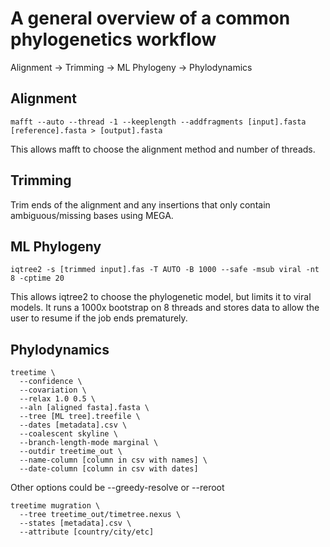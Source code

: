 # A general overview of a common phylogenetics workflow

Alignment -> Trimming -> ML Phylogeny -> Phylodynamics

## Alignment

```{shell}
mafft --auto --thread -1 --keeplength --addfragments [input].fasta [reference].fasta > [output].fasta
```

This allows mafft to choose the alignment method and number of threads.

## Trimming

Trim ends of the alignment and any insertions that only contain ambiguous/missing bases using MEGA.

## ML Phylogeny

```{shell}
iqtree2 -s [trimmed input].fas -T AUTO -B 1000 --safe -msub viral -nt 8 -cptime 20
```

This allows iqtree2 to choose the phylogenetic model, but limits it to viral models. It runs a 1000x bootstrap on 8 threads and stores data to allow the user to resume if the job ends prematurely.

## Phylodynamics

```{shell}
treetime \
  --confidence \
  --covariation \
  --relax 1.0 0.5 \
  --aln [aligned fasta].fasta \
  --tree [ML tree].treefile \
  --dates [metadata].csv \
  --coalescent skyline \
  --branch-length-mode marginal \
  --outdir treetime_out \
  --name-column [column in csv with names] \
  --date-column [column in csv with dates]
```

Other options could be --greedy-resolve or --reroot

```{shell}
treetime mugration \
  --tree treetime_out/timetree.nexus \
  --states [metadata].csv \
  --attribute [country/city/etc]
```
